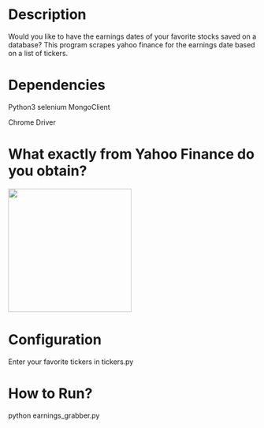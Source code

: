 # Description

Would you like to have the earnings dates of your favorite stocks saved
on a database? This program scrapes yahoo finance for the earnings date
based on a list of tickers.

# Dependencies

Python3
selenium
MongoClient

Chrome Driver

# What exactly from Yahoo Finance do you obtain?

<img src="https://i.imgur.com/dOpAUr1.jpg =250x250" width="250">

# Configuration

Enter your favorite tickers in tickers.py


# How to Run?

python earnings_grabber.py
